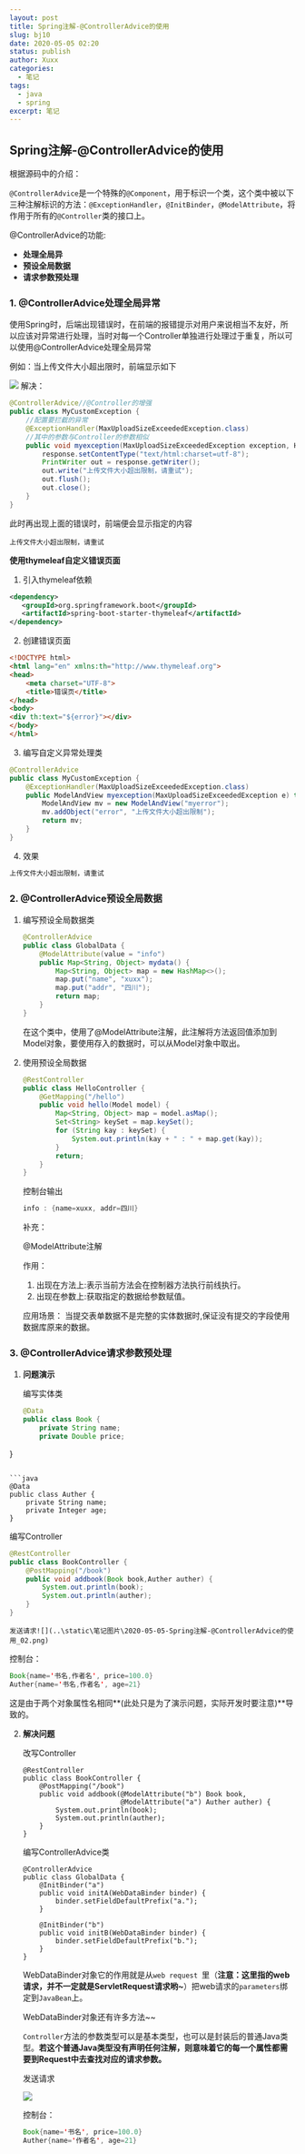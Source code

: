```yaml
---
layout: post
title: Spring注解-@ControllerAdvice的使用
slug: bj10
date: 2020-05-05 02:20
status: publish
author: Xuxx
categories: 
  - 笔记
tags: 
  - java
  - spring
excerpt: 笔记
---
```


## Spring注解-@ControllerAdvice的使用

根据源码中的介绍：

`@ControllerAdvice`是一个特殊的`@Component`，用于标识一个类，这个类中被以下三种注解标识的方法：`@ExceptionHandler`，`@InitBinder`，`@ModelAttribute`，将作用于所有的`@Controller`类的接口上。

@ControllerAdvice的功能:

- **处理全局异**
- **预设全局数据**
- **请求参数预处理**

### 1. @ControllerAdvice处理全局异常
使用Spring时，后端出现错误时，在前端的报错提示对用户来说相当不友好，所以应该对异常进行处理，当时对每一个Controller单独进行处理过于重复，所以可以使用@ControllerAdvice处理全局异常

例如：当上传文件大小超出限时，前端显示如下

![](..\static\笔记图片\2020-05-05-Spring注解-@ControllerAdvice的使用_01.png)
解决：

```java
@ControllerAdvice//@Controller的增强
public class MyCustomException {
    //配置要拦截的异常
    @ExceptionHandler(MaxUploadSizeExceededException.class)
    //其中的参数与Controller的参数相似
    public void myexception(MaxUploadSizeExceededException exception, HttpServletResponse response) throws IOException {
        response.setContentType("text/html:charset=utf-8");
        PrintWriter out = response.getWriter();
        out.write("上传文件大小超出限制，请重试");
        out.flush();
        out.close();
    }
}
```

此时再出现上面的错误时，前端便会显示指定的内容

```
上传文件大小超出限制，请重试
```

**使用thymeleaf自定义错误页面**

1. 引入thymeleaf依赖

```xml
<dependency>
   <groupId>org.springframework.boot</groupId>
   <artifactId>spring-boot-starter-thymeleaf</artifactId>
</dependency>
```

2. 创建错误页面

```html
<!DOCTYPE html>
<html lang="en" xmlns:th="http://www.thymeleaf.org">
<head>
    <meta charset="UTF-8">
    <title>错误页</title>
</head>
<body>
<div th:text="${error}"></div>
</body>
</html>
```

3. 编写自定义异常处理类

```java
@ControllerAdvice
public class MyCustomException {
    @ExceptionHandler(MaxUploadSizeExceededException.class)
    public ModelAndView myexception(MaxUploadSizeExceededException e) throws IOException {
        ModelAndView mv = new ModelAndView("myerror");
        mv.addObject("error", "上传文件大小超出限制");
        return mv;
    }
}

```

4. 效果

```html
上传文件大小超出限制，请重试
```

### 2. @ControllerAdvice预设全局数据

1. 编写预设全局数据类

   ```java
   @ControllerAdvice
   public class GlobalData {
       @ModelAttribute(value = "info")
       public Map<String, Object> mydata() {
           Map<String, Object> map = new HashMap<>();
           map.put("name", "xuxx");
           map.put("addr", "四川");
           return map;
       }
   }
   ```

   在这个类中，使用了@ModelAttribute注解，此注解将方法返回值添加到Model对象，要使用存入的数据时，可以从Model对象中取出。

2. 使用预设全局数据

   ```java
   @RestController
   public class HelloController {
       @GetMapping("/hello")
       public void hello(Model model) {
           Map<String, Object> map = model.asMap();
           Set<String> keySet = map.keySet();
           for (String kay : keySet) {
               System.out.println(kay + " : " + map.get(kay));
           }
           return;
       }
   }
   ```

   控制台输出

   ```java
   info : {name=xuxx, addr=四川}
   ```
   
   补充：
   
   @ModelAttribute注解
   
   作用：
   
   1. 出现在方法上:表示当前方法会在控制器方法执行前线执行。
   2. 出现在参数上:获取指定的数据给参数赋值。
   
   应用场景：
      当提交表单数据不是完整的实体数据时,保证没有提交的字段使用数据库原来的数据。
   
   

###    3.  @ControllerAdvice请求参数预处理

1. **问题演示**

   编写实体类
   
   ```java
   @Data
   public class Book {
       private String name;
       private Double price;
}
   ```
   
   ```java
   @Data
   public class Auther {
       private String name;
       private Integer age;
}
   ```
   
   编写Controller
   ```java
   @RestController
   public class BookController {
       @PostMapping("/book")
       public void addbook(Book book,Auther auther) {
           System.out.println(book);
           System.out.println(auther);
       }
}
   ```
   
    发送请求![](..\static\笔记图片\2020-05-05-Spring注解-@ControllerAdvice的使用_02.png)
   
   控制台：
   
   ```java
   Book{name='书名,作者名', price=100.0}
   Auther{name='书名,作者名', age=21}
   ```
   
   这是由于两个对象属性名相同**(此处只是为了演示问题，实际开发时要注意)**导致的。
   
2. **解决问题**

   改写Controller
   
   ```
   @RestController
   public class BookController {
       @PostMapping("/book")
       public void addbook(@ModelAttribute("b") Book book,
                           @ModelAttribute("a") Auther auther) {
           System.out.println(book);
           System.out.println(auther);
       }
   }
   ```
   
   编写ControllerAdvice类
   
   ```
   @ControllerAdvice
   public class GlobalData {
       @InitBinder("a")
       public void initA(WebDataBinder binder) {
           binder.setFieldDefaultPrefix("a.");
       }
   
       @InitBinder("b")
       public void initB(WebDataBinder binder) {
           binder.setFieldDefaultPrefix("b.");
       }
   }
   ```
   
   WebDataBinder对象它的作用就是从`web request `里（**注意：这里指的web请求，并不一定就是ServletRequest请求哟~**）把web请求的`parameters`绑定到`JavaBean`上。
   
   WebDataBinder对象还有许多方法~~
   
   `Controller`方法的参数类型可以是基本类型，也可以是封装后的普通Java类型。**若这个普通Java类型没有声明任何注解，则意味着它的每一个属性都需要到Request中去查找对应的请求参数。**
   
   
   
   发送请求
   
   ![](..\static\笔记图片\2020-05-05-Spring注解-@ControllerAdvice的使用_03.png)
   
   控制台：
   
   ```java
   Book{name='书名', price=100.0}
   Auther{name='作者名', age=21}
   ```
   
   